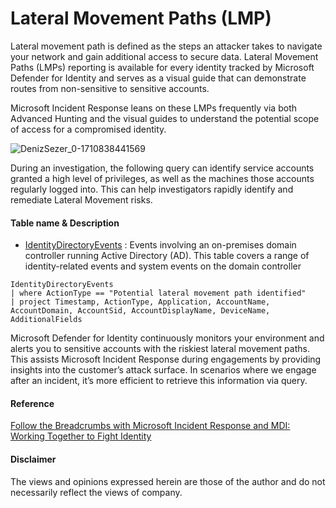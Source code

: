 # Lateral Movement Paths (LMP)
Lateral movement path is defined as the steps an attacker takes to navigate your network and gain additional access to secure data. 
Lateral Movement Paths (LMPs) reporting is available for every identity tracked by Microsoft Defender for Identity and serves as a visual guide that can demonstrate routes from non-sensitive to sensitive accounts.

Microsoft Incident Response leans on these LMPs frequently via both Advanced Hunting and the visual guides to understand the potential scope of access for a compromised identity.

![DenizSezer_0-1710838441569](https://github.com/LearningKijo/KQL/assets/120234772/c277340c-e035-444c-b0d8-3feaf75c9976)

During an investigation, the following query can identify service accounts granted a high level of privileges, as well as the machines those accounts regularly logged into. 
This can help investigators rapidly identify and remediate Lateral Movement risks.

#### Table name & Description
- [IdentityDirectoryEvents](https://learn.microsoft.com/en-us/microsoft-365/security/defender/advanced-hunting-identitydirectoryevents-table?view=o365-worldwide) : Events involving an on-premises domain controller running Active Directory (AD). This table covers a range of identity-related events and system events on the domain controller

```kusto
IdentityDirectoryEvents 
| where ActionType == "Potential lateral movement path identified"
| project Timestamp, ActionType, Application, AccountName, AccountDomain, AccountSid, AccountDisplayName, DeviceName, AdditionalFields
```

Microsoft Defender for Identity continuously monitors your environment and alerts you to sensitive accounts with the riskiest lateral movement paths. 
This assists Microsoft Incident Response during engagements by providing insights into the customer’s attack surface. 
In scenarios where we engage after an incident, it’s more efficient to retrieve this information via query.

#### Reference
[Follow the Breadcrumbs with Microsoft Incident Response and MDI: Working Together to Fight Identity](https://techcommunity.microsoft.com/t5/microsoft-security-experts-blog/follow-the-breadcrumbs-with-microsoft-incident-response-and-mdi/ba-p/4089623)

#### Disclaimer
The views and opinions expressed herein are those of the author and do not necessarily reflect the views of company.
